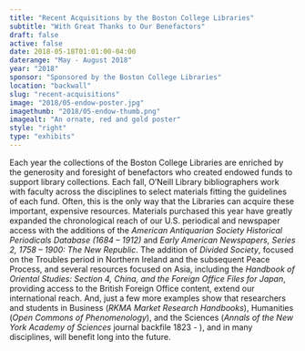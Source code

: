 ```yaml
---
title: "Recent Acquisitions by the Boston College Libraries"
subtitle: "With Great Thanks to Our Benefactors"
draft: false
active: false
date: 2018-05-18T01:01:00-04:00
daterange: "May - August 2018"
year: "2018"
sponsor: "Sponsored by the Boston College Libraries"
location: "backwall"
slug: "recent-acquisitions"
image: "2018/05-endow-poster.jpg"
imagethumb: "2018/05-endow-thumb.png"
imagealt: "An ornate, red and gold poster"
style: "right"
type: "exhibits"
---
```


Each year the collections of the Boston College Libraries are enriched by the generosity and foresight of benefactors who created endowed funds to support library collections.  Each fall, O’Neill Library bibliographers work with faculty across the disciplines to select materials fitting the guidelines of each fund.  Often, this is the only way that the Libraries can acquire these important, expensive resources.  Materials purchased this year have greatly expanded the chronological reach of our U.S. periodical and newspaper access with the additions of the <em>American Antiquarian Society Historical Periodicals Database (1684 – 1912)</em> and <em>Early American Newspapers, Series 2, 1758 – 1900:  The New Republic</em>.  The addition of <em>Divided Society</em>, focused on the Troubles period in Northern Ireland and the subsequent Peace Process, and several resources focused on Asia, including the <em>Handbook of Oriental Studies: Section 4, China, and the Foreign Office Files for Japan</em>, providing access to the British Foreign Office content, extend our international reach. And, just a few more examples show that researchers and students in Business (<em>RKMA Market Research Handbooks</em>), Humanities (<em>Open Commons of Phenomenology</em>), and the Sciences (<em>Annals of the New York Academy of Sciences</em> journal backfile 1823 - ), and in many disciplines, will benefit long into the future.
